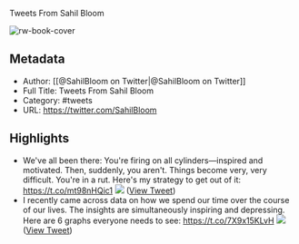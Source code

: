 Tweets From Sahil Bloom

![rw-book-cover](https://pbs.twimg.com/profile_images/1586859332104343552/V1HRpbP1.jpg)

## Metadata
- Author: [[@SahilBloom on Twitter|@SahilBloom on Twitter]]
- Full Title: Tweets From Sahil Bloom
- Category: #tweets
- URL: https://twitter.com/SahilBloom

## Highlights
- We've all been there: You're firing on all cylinders—inspired and motivated. Then, suddenly, you aren't. Things become very, very difficult.
  You're in a rut.
  Here's my strategy to get out of it: https://t.co/mt98nHQic1
  ![](https://pbs.twimg.com/media/Fxic4LFWcAEHedD.jpg) ([View Tweet](https://twitter.com/SahilBloom/status/1664252554295779329))
- I recently came across data on how we spend our time over the course of our lives.
  The insights are simultaneously inspiring and depressing.
  Here are 6 graphs everyone needs to see: https://t.co/7X9x15KLvH
  ![](https://pbs.twimg.com/media/FyWAF8DWcAEQC2-.jpg) ([View Tweet](https://twitter.com/SahilBloom/status/1667880082956857346))
